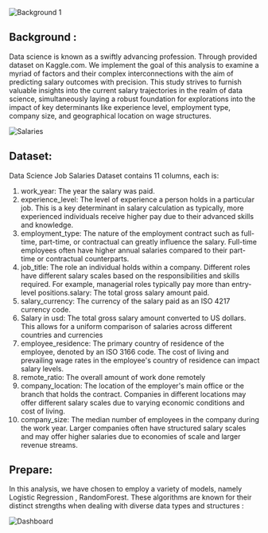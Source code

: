 ![Background 1](https://github.com/lisahh986/Data-Science-Salary-Prediction/assets/119891031/62e1a71c-7a69-41a8-bcec-6d49e4fdc648)  

## Background : 
Data science is known as a swiftly advancing profession. Through provided dataset on Kaggle.com.
We implement the goal of this analysis to examine a myriad of factors and their complex interconnections with the aim of predicting salary outcomes with precision. This study strives to furnish valuable insights into the current salary trajectories in the realm of data science, simultaneously laying a robust foundation for explorations into the impact of key determinants like experience level, employment type, company size, and geographical location on wage structures.

![Salaries](https://github.com/lisahh986/Data-Science-Salary-Prediction/assets/119891031/38c36d41-1ff3-4ea7-bf41-f0f38c050dcf)


## Dataset:
Data Science Job Salaries Dataset contains 11 columns, each is:
1.	work_year: The year the salary was paid.
2.	experience_level: The level of experience a person holds in a particular job. This is a key determinant in salary calculation as typically, more experienced individuals receive higher pay due to their advanced skills and knowledge.
3.	employment_type: The nature of the employment contract such as full-time, part-time, or contractual can greatly influence the salary. Full-time employees often have higher annual salaries compared to their part-time or contractual counterparts.
4.	job_title: The role an individual holds within a company. Different roles have different salary scales based on the responsibilities and skills required. For example, managerial roles typically pay more than entry-level positions.salary: The total gross salary amount paid.
5.	salary_currency: The currency of the salary paid as an ISO 4217 currency code.
6.	Salary in usd: The total gross salary amount converted to US dollars. This allows for a uniform comparison of salaries across different countries and currencies
7.	employee_residence: The primary country of residence of the employee, denoted by an ISO 3166 code. The cost of living and prevailing wage rates in the employee's country of residence can impact salary levels.
8.	remote_ratio: The overall amount of work done remotely
9.	company_location: The location of the employer's main office or the branch that holds the contract. Companies in different locations may offer different salary scales due to varying economic conditions and cost of living.
10.	company_size: The median number of employees in the company during the work year. Larger companies often have structured salary scales and may offer higher salaries due to economies of scale and larger revenue streams.

## Prepare: 
In this analysis, we have chosen to employ a variety of models, namely Logistic Regression , RandomForest. These algorithms are known for their distinct strengths when dealing with diverse data types and structures : 


![Dashboard](https://github.com/lisahh986/Data-Science-Salary-Prediction/assets/119891031/96ce719e-39cb-4c6c-86cd-4a0ccbadffcf)







